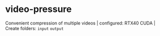 # video-pressure
Convenient compression of multiple videos | configured: RTX40 CUDA | Create folders: `input` `output`
